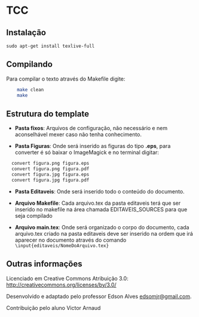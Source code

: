 # TCC

## Instalação

```sudo apt-get install texlive-full```

## Compilando

Para compilar o texto através do Makefile digite:

  ```sh
	  make clean
	  make
  ```

## Estrutura do template

* **Pasta fixos**: Arquivos de configuração, não necessário e nem aconselhável mexer caso não tenha conhecimento.

* **Pasta Figuras**: Onde será inserido as figuras do tipo **.eps**, para converter é só baixar o ImageMagick e no terminal digitar:

```sh
  convert figura.png figura.eps
  convert figura.png figura.pdf
  convert figura.jpg figura.eps
  convert figura.jpg figura.pdf
```

* **Pasta Editaveis**: Onde será inserido todo o conteúdo do documento.

* **Arquivo Makefile**: Cada arquivo.tex da pasta editaveis terá que ser inserido no makefile na área chamada EDITAVEIS_SOURCES para que seja compilado

* **Arquivo main.tex**: Onde será organizado o corpo do documento, cada arquivo.tex criado na pasta editaveis deve ser
inserido na ordem que irá aparecer no documento através do comando ```\input{editaveis/NomeDoArquivo.tex}```

## Outras informações

Licenciado em Creative Commons Atribuição 3.0: http://creativecommons.org/licenses/by/3.0/

Desenvolvido e adaptado pelo professor Edson Alves edsomjr@gmail.com.

Contribuição pelo aluno Victor Arnaud

